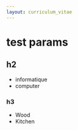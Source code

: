 ```yaml
---
layout: curriculum_vitae
---
```

# test params
<span style="display: hidden;" data-jl-areas="informatique computer">

## h2
- informatique
- computer

</span>
<span style="display: hidden;" data-jl-areas="wood kitchen">

### h3
- Wood
- Kitchen

</span>